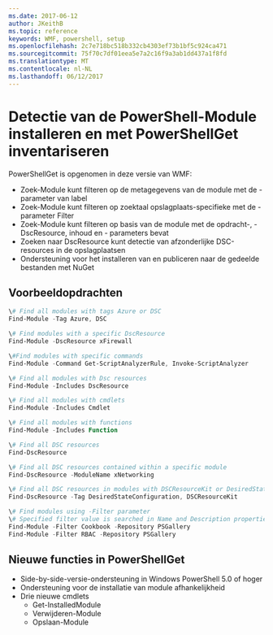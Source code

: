 ```yaml
---
ms.date: 2017-06-12
author: JKeithB
ms.topic: reference
keywords: WMF, powershell, setup
ms.openlocfilehash: 2c7e718bc518b332cb4303ef73b1bf5c924ca471
ms.sourcegitcommit: 75f70c7df01eea5e7a2c16f9a3ab1dd437a1f8fd
ms.translationtype: MT
ms.contentlocale: nl-NL
ms.lasthandoff: 06/12/2017
---
```

# <a name="powershell-module-discovery-install-and-inventory-with-powershellget"></a>Detectie van de PowerShell-Module installeren en met PowerShellGet inventariseren
 
PowerShellGet is opgenomen in deze versie van WMF:
-   Zoek-Module kunt filteren op de metagegevens van de module met de - parameter van label
-   Zoek-Module kunt filteren op zoektaal opslagplaats-specifieke met de - parameter Filter
-   Zoek-Module kunt filteren op basis van de module met de opdracht-, - DscResource, inhoud en - parameters bevat
-   Zoeken naar DscResource kunt detectie van afzonderlijke DSC-resources in de opslagplaatsen
-   Ondersteuning voor het installeren van en publiceren naar de gedeelde bestanden met NuGet

## <a name="example-commands"></a>Voorbeeldopdrachten
```powershell
\# Find all modules with tags Azure or DSC
Find-Module -Tag Azure, DSC

\# Find modules with a specific DscResource
Find-Module -DscResource xFirewall

\#Find modules with specific commands
Find-Module -Command Get-ScriptAnalyzerRule, Invoke-ScriptAnalyzer

\# Find all modules with Dsc resources
Find-Module -Includes DscResource

\# Find all modules with cmdlets
Find-Module -Includes Cmdlet

\# Find all modules with functions
Find-Module -Includes Function

\# Find all DSC resources
Find-DscResource

\# Find all DSC resources contained within a specific module
Find-DscResource -ModuleName xNetworking

\# Find all DSC resources in modules with DSCResourceKit or DesiredStateConfiguration
Find-DscResource -Tag DesiredStateConfiguration, DSCResourceKit

\# Find modules using -Filter parameter
\# Specified filter value is searched in Name and Description properties
Find-Module -Filter Cookbook -Repository PSGallery
Find-Module -Filter RBAC -Repository PSGallery
```

## <a name="new-features-in-powershellget"></a>Nieuwe functies in PowerShellGet
-   Side-by-side-versie-ondersteuning in Windows PowerShell 5.0 of hoger
-   Ondersteuning voor de installatie van module afhankelijkheid
-   Drie nieuwe cmdlets
    -   Get-InstalledModule
    -   Verwijderen-Module
    -   Opslaan-Module
    
